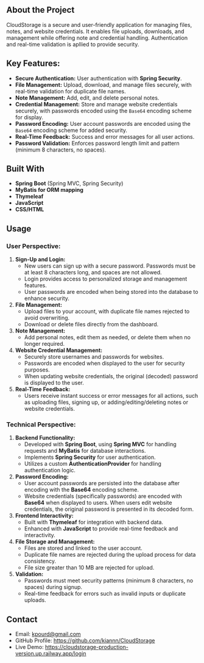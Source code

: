 ## About the Project
CloudStorage is a secure and user-friendly application for managing files, notes, and website credentials. It enables file uploads, downloads, and management while offering note and credential handling. Authentication and real-time validation is apllied to provide security. 

## Key Features:
- **Secure Authentication:** User authentication with **Spring Security**.
- **File Management:** Upload, download, and manage files securely, with real-time validation for duplicate file names.
- **Note Management:** Add, edit, and delete personal notes.
- **Credential Management:** Store and manage website credentials securely, with passwords encoded using the `Base64` encoding scheme for display.
- **Password Encoding:** User account passwords are encoded using the `Base64` encoding scheme for added security.
- **Real-Time Feedback:** Success and error messages for all user actions.
- **Password Validation:** Enforces password length limit and pattern (minimum 8 characters, no spaces).

## Built With

- **Spring Boot** (Spring MVC, Spring Security)  
- **MyBatis for ORM mapping**  
- **Thymeleaf**  
- **JavaScript**  
- **CSS/HTML**  

## Usage

### User Perspective:
1. **Sign-Up and Login:**
   - New users can sign up with a secure password. Passwords must be at least 8 characters long, and spaces are not allowed.
   - Login provides access to personalized storage and management features.
   - User passwords are encoded when being stored into the database to enhance security.
2. **File Management:**
   - Upload files to your account, with duplicate file names rejected to avoid overwriting.
   - Download or delete files directly from the dashboard.
3. **Note Management:**
   - Add personal notes, edit them as needed, or delete them when no longer required.
4. **Website Credential Management:**
   - Securely store usernames and passwords for websites.
   - Passwords are encoded when displayed to the user for security purposes.
   - When updating website credentials, the original (decoded) password is displayed to the user.
5. **Real-Time Feedback:**
   - Users receive instant success or error messages for all actions, such as uploading files, signing up, or adding/editing/deleting notes or website credentials.

### Technical Perspective:
1. **Backend Functionality:**
   - Developed with **Spring Boot**, using **Spring MVC** for handling requests and **MyBatis** for database interactions.
   - Implements **Spring Security** for user authentication.
   - Utilizes a custom **AuthenticationProvider** for handling authentication logic.
2. **Password Encoding:**
   - User account passwords are persisted into the database after encoding with the **Base64** encoding scheme.
   - Website credentials (specifically passwords) are encoded with **Base64** when displayed to users. When users edit website credentials, the original password is presented in its decoded form.
3. **Frontend Interactivity:**
   - Built with **Thymeleaf** for integration with backend data.
   - Enhanced with **JavaScript** to provide real-time feedback and interactivity.
4. **File Storage and Management:**
   - Files are stored and linked to the user account.
   - Duplicate file names are rejected during the upload process for data consistency.
   - File size greater than 10 MB are rejected for upload.
5. **Validation:**
   - Passwords must meet security patterns (minimum 8 characters, no spaces) during signup.
   - Real-time feedback for errors such as invalid inputs or duplicate uploads.
 ## Contact
 - Email: kpourd@gmail.com
 - GitHub Profile: https://github.com/kiannn/CloudStorage
 - Live Demo: https://cloudstorage-production-version.up.railway.app/login

